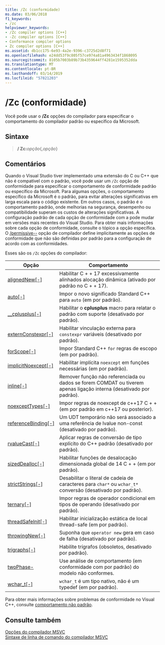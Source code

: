 ```yaml
---
title: /Zc (conformidade)
ms.date: 03/06/2018
f1_keywords:
- /zc
helpviewer_keywords:
- /Zc compiler options [C++]
- -Zc compiler options [C++]
- Conformance compiler options
- Zc compiler options [C++]
ms.assetid: db1cc175-6e93-4a2e-9396-c3725d2d8f71
ms.openlocfilehash: e24dd53f9c805f57ce974a81a4963434f1868095
ms.sourcegitcommit: 8105b7003b89b73b4359644ff4281e1595352dda
ms.translationtype: MT
ms.contentlocale: pt-BR
ms.lasthandoff: 03/14/2019
ms.locfileid: "57821203"
---
```

# <a name="zc-conformance"></a>/Zc (conformidade)

Você pode usar o **/Zc** opções do compilador para especificar o comportamento do compilador padrão ou específico da Microsoft.

## <a name="syntax"></a>Sintaxe

> **/ Zc:**_opção_{,_opção_}

## <a name="remarks"></a>Comentários

Quando o Visual Studio tiver implementado uma extensão do C ou C++ que não é compatível com o padrão, você pode usar um `/Zc` opção de conformidade para especificar o comportamento de conformidade padrão ou específico da Microsoft. Para algumas opções, o comportamento específico da Microsoft é o padrão, para evitar alterações significativas em larga escala para o código existente. Em outros casos, o padrão é o comportamento padrão, onde melhorias na segurança, desempenho ou compatibilidade superam os custos de alterações significativas. A configuração padrão de cada opção de conformidade com a pode mudar em versões mais recentes do Visual Studio. Para obter mais informações sobre cada opção de conformidade, consulte o tópico a opção específica. O [/permissive--](permissive-standards-conformance.md) opção de compilador define implicitamente as opções de conformidade que não são definidas por padrão para a configuração de acordo com as conformidades.

Esses são os `/Zc` opções do compilador:

|Opção|Comportamento|
|---|---|
|[alignedNew\[-\]](zc-alignednew.md)|Habilitar C + + 17 excessivamente alinhados alocação dinâmica (ativado por padrão no C + + 17).|
|[auto\[-\]](zc-auto-deduce-variable-type.md)|Impor o novo significado Standard C++ para `auto` (em por padrão).|
|[__cplusplus\[-\]](zc-cplusplus.md)|Habilitar o **cplusplus** macro para relatar o padrão com suporte (desativado por padrão).|
|[externConstexpr\[-\]](zc-externconstexpr.md)|Habilitar vinculação externa para `constexpr` variáveis (desativado por padrão).|
|[forScope\[-\]](zc-forscope-force-conformance-in-for-loop-scope.md)|Impor Standard C++ `for` regras de escopo (em por padrão).|
|[implicitNoexcept\[-\]](zc-implicitnoexcept-implicit-exception-specifiers.md)|Habilitar implícita `noexcept` em funções necessárias (em por padrão).|
|[inline\[-\]](zc-inline-remove-unreferenced-comdat.md)|Remover função não referenciada ou dados se forem COMDAT ou tiverem apenas ligação interna (desativado por padrão).|
|[noexceptTypes\[-\]](zc-noexcepttypes.md)|Impor regras de noexcept de c++17 C + + (em por padrão em c++17 ou posterior).|
|[referenceBinding\[-\]](zc-referencebinding-enforce-reference-binding-rules.md)|Um UDT temporário não será associado a uma referência de lvalue non-const (desativado por padrão).|
|[rvalueCast\[-\]](zc-rvaluecast-enforce-type-conversion-rules.md)|Aplicar regras de conversão de tipo explícito do C++ padrão (desativado por padrão).|
|[sizedDealloc\[-\]](zc-sizeddealloc-enable-global-sized-dealloc-functions.md)|Habilitar funções de desalocação dimensionada global de 14 C + + (em por padrão).|
|[strictStrings\[-\]](zc-strictstrings-disable-string-literal-type-conversion.md)|Desabilitar o literal de cadeia de caracteres para `char*` ou `wchar_t*` conversão (desativado por padrão).|
|[ternary\[-\]](zc-ternary.md)|Impor regras de operador condicional em tipos de operando (desativado por padrão).|
|[threadSafeInit\[-\]](zc-threadsafeinit-thread-safe-local-static-initialization.md)|Habilitar inicialização estática de local thread-safe (em por padrão).|
|[throwingNew\[-\]](zc-throwingnew-assume-operator-new-throws.md)|Suponha que `operator new` gera em caso de falha (desativado por padrão).|
|[trigraphs\[-\]](zc-trigraphs-trigraphs-substitution.md)|Habilite trígrafos (obsoletos, desativado por padrão).|
|[twoPhase-](zc-twophase.md)|Use análise de comportamento (em conformidade com por padrão) do modelo não conformes.|
|[wchar_t\[-\]](zc-wchar-t-wchar-t-is-native-type.md)|`wchar_t` é um tipo nativo, não é um typedef (em por padrão).|

Para obter mais informações sobre problemas de conformidade no Visual C++, consulte [comportamento não padrão](../../cpp/nonstandard-behavior.md).

## <a name="see-also"></a>Consulte também

[Opções do compilador MSVC](compiler-options.md)<br/>
[Sintaxe de linha de comando do compilador MSVC](compiler-command-line-syntax.md)
